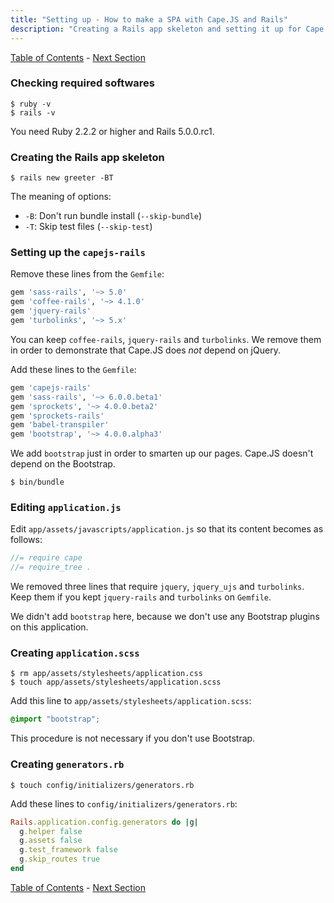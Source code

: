 ```yaml
---
title: "Setting up - How to make a SPA with Cape.JS and Rails"
description: "Creating a Rails app skeleton and setting it up for Cape.JS integration."
---
```


[Table of Contents](../) - [Next Section](../02_creating_top_page)

### Checking required softwares

```text
$ ruby -v
$ rails -v
```

You need Ruby 2.2.2 or higher and Rails 5.0.0.rc1.

### Creating the Rails app skeleton

```text
$ rails new greeter -BT
```

The meaning of options:

* `-B`: Don't run bundle install (`--skip-bundle`)
* `-T`: Skip test files (`--skip-test`)

### Setting up the `capejs-rails`

Remove these lines from the `Gemfile`:

```ruby
gem 'sass-rails', '~> 5.0'
gem 'coffee-rails', '~> 4.1.0'
gem 'jquery-rails'
gem 'turbolinks', '~> 5.x'
```

<div class="note">
You can keep <code>coffee-rails</code>, <code>jquery-rails</code> and <code>turbolinks</code>.
We remove them in order to demonstrate that Cape.JS does <em>not</em> depend on jQuery.
</div>

Add these lines to the `Gemfile`:

```ruby
gem 'capejs-rails'
gem 'sass-rails', '~> 6.0.0.beta1'
gem 'sprockets', '~> 4.0.0.beta2'
gem 'sprockets-rails'
gem 'babel-transpiler'
gem 'bootstrap', '~> 4.0.0.alpha3'
```

<div class="note">
We add <code>bootstrap</code> just in order to smarten up our pages.
Cape.JS doesn't depend on the Bootstrap.
</div>

```text
$ bin/bundle
```

### Editing `application.js`

Edit `app/assets/javascripts/application.js` so that its content becomes as follows:

```javascript
//= require cape
//= require_tree .
```

We removed three lines that require `jquery`, `jquery_ujs` and `turbolinks`.
Keep them if you kept `jquery-rails` and `turbolinks` on `Gemfile`.

<div class="note">
We didn't add <code>bootstrap</code> here, because we don't use any Bootstrap
plugins on this application.
</div>

### Creating `application.scss`

```text
$ rm app/assets/stylesheets/application.css
$ touch app/assets/stylesheets/application.scss
```

Add this line to `app/assets/stylesheets/application.scss`:

```scss
@import "bootstrap";
```

<div class="note">
This procedure is not necessary if you don't use Bootstrap.
</div>

### Creating `generators.rb`

```text
$ touch config/initializers/generators.rb
```

Add these lines to `config/initializers/generators.rb`:

```ruby
Rails.application.config.generators do |g|
  g.helper false
  g.assets false
  g.test_framework false
  g.skip_routes true
end
```

[Table of Contents](../) - [Next Section](../02_creating_top_page)
